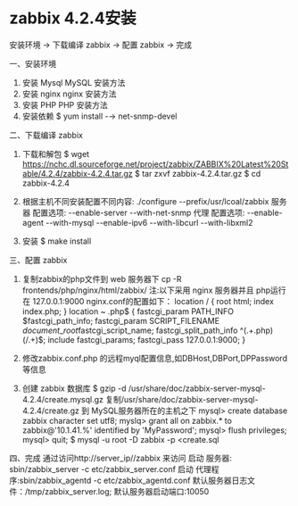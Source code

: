 # zabbix 4.2.4安装
 安装环境 -> 下载编译 zabbix -> 配置 zabbix -> 完成

一、安装环境
1. 安装 Mysql
MySQL 安装方法
2. 安装 nginx
nginx 安装方法
3. 安装 PHP
PHP 安装方法
4. 安装依赖
$ yum install -→ net-snmp-devel

二、下载编译 zabbix
1. 下载和解包
$ wget https://nchc.dl.sourceforge.net/project/zabbix/ZABBIX%20Latest%20Stable/4.2.4/zabbix-4.2.4.tar.gz
$ tar zxvf zabbix-4.2.4.tar.gz
$ cd zabbix-4.2.4

 2. 根据主机不同安装配置不同内容:
./configure --prefix/usr/lcoal/zabbix
服务器 配置选项:  --enable-server --with-net-snmp
代理 配置选项:  --enable-agent --with-mysql --enable-ipv6 --with-libcurl --with-libxml2

3. 安装
$ make install

三、配置 zabbix
1. 复制zabbix的php文件到 web 服务器下
cp -R frontends/php/nginx/html/zabbix/
注:以下采用 nginx 服务器并且 php运行在 127.0.0.1:9000
nginx.conf的配置如下：
location / {
root   html;
index  index.php;
}
location \~ \.php$ {
fastcgi\_param PATH\_INFO $fastcgi\_path\_info;
fastcgi\_param SCRIPT\_FILENAME $document\_root$fastcgi\_script\_name;
fastcgi\_split\_path\_info ^(.+\.php)(/.+)$;
include fastcgi\_params;
fastcgi\_pass 127.0.0.1:9000;
}
2. 修改zabbix.conf.php 的远程myql配置信息,如DBHost,DBPort,DPPassword 等信息

3. 创建 zabbix 数据库
$ gzip -d /usr/share/doc/zabbix-server-mysql-4.2.4/create.mysql.gz
复制/usr/share/doc/zabbix-server-mysql-4.2.4/create.gz 到 MySQL服务器所在的主机之下
mysql> create database zabbix character set utf8;
myslq> grant all on zabbix.\* to zabbix@'10.1.41.%' identified by 'MyPassword';
mysql> flush privileges;
mysql> quit;
$ mysql -u root -D zabbix  -p <create.sql 

四、完成
通过访问http://server\_ip//zabbix 来访问
启动 服务器: sbin/zabbix\_server -c etc/zabbix\_server.conf
启动 代理程序:sbin/zabbix\_agentd -c etc/zabbix\_agentd.conf
默认服务器日志文件：/tmp/zabbix\_server.log;
默认服务器启动端口:10050